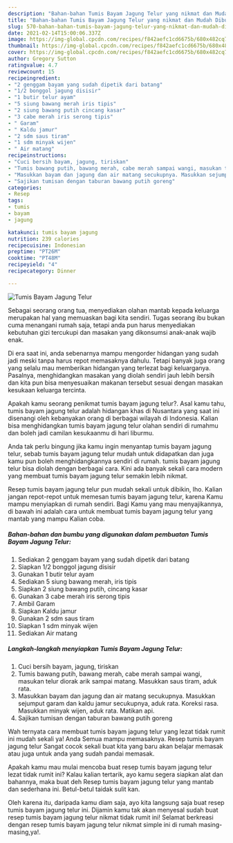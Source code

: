 ```yaml
---
description: "Bahan-bahan Tumis Bayam Jagung Telur yang nikmat dan Mudah Dibuat"
title: "Bahan-bahan Tumis Bayam Jagung Telur yang nikmat dan Mudah Dibuat"
slug: 570-bahan-bahan-tumis-bayam-jagung-telur-yang-nikmat-dan-mudah-dibuat
date: 2021-02-14T15:00:06.337Z
image: https://img-global.cpcdn.com/recipes/f842aefc1cd6675b/680x482cq70/tumis-bayam-jagung-telur-foto-resep-utama.jpg
thumbnail: https://img-global.cpcdn.com/recipes/f842aefc1cd6675b/680x482cq70/tumis-bayam-jagung-telur-foto-resep-utama.jpg
cover: https://img-global.cpcdn.com/recipes/f842aefc1cd6675b/680x482cq70/tumis-bayam-jagung-telur-foto-resep-utama.jpg
author: Gregory Sutton
ratingvalue: 4.7
reviewcount: 15
recipeingredient:
- "2 genggam bayam yang sudah dipetik dari batang"
- "1/2 bonggol jagung disisir"
- "1 butir telur ayam"
- "5 siung bawang merah iris tipis"
- "2 siung bawang putih cincang kasar"
- "3 cabe merah iris serong tipis"
- " Garam"
- " Kaldu jamur"
- "2 sdm saus tiram"
- "1 sdm minyak wijen"
- " Air matang"
recipeinstructions:
- "Cuci bersih bayam, jagung, tiriskan"
- "Tumis bawang putih, bawang merah, cabe merah sampai wangi, masukan telur diorak arik sampai matang. Masukkan saus tiram, aduk rata."
- "Masukkan bayam dan jagung dan air matang secukupnya. Masukkan sejumput garam dan kaldu jamur secukupnya, aduk rata. Koreksi rasa. Masukkan minyak wijen, aduk rata. Matikan api."
- "Sajikan tumisan dengan taburan bawang putih goreng"
categories:
- Resep
tags:
- tumis
- bayam
- jagung

katakunci: tumis bayam jagung 
nutrition: 239 calories
recipecuisine: Indonesian
preptime: "PT26M"
cooktime: "PT48M"
recipeyield: "4"
recipecategory: Dinner

---
```



![Tumis Bayam Jagung Telur](https://img-global.cpcdn.com/recipes/f842aefc1cd6675b/680x482cq70/tumis-bayam-jagung-telur-foto-resep-utama.jpg)

Sebagai seorang orang tua, menyediakan olahan mantab kepada keluarga merupakan hal yang memuaskan bagi kita sendiri. Tugas seorang ibu bukan cuma menangani rumah saja, tetapi anda pun harus menyediakan kebutuhan gizi tercukupi dan masakan yang dikonsumsi anak-anak wajib enak.

Di era  saat ini, anda sebenarnya mampu mengorder hidangan yang sudah jadi meski tanpa harus repot memasaknya dahulu. Tetapi banyak juga orang yang selalu mau memberikan hidangan yang terlezat bagi keluarganya. Pasalnya, menghidangkan masakan yang diolah sendiri jauh lebih bersih dan kita pun bisa menyesuaikan makanan tersebut sesuai dengan masakan kesukaan keluarga tercinta. 



Apakah kamu seorang penikmat tumis bayam jagung telur?. Asal kamu tahu, tumis bayam jagung telur adalah hidangan khas di Nusantara yang saat ini disenangi oleh kebanyakan orang di berbagai wilayah di Indonesia. Kalian bisa menghidangkan tumis bayam jagung telur olahan sendiri di rumahmu dan boleh jadi camilan kesukaanmu di hari liburmu.

Anda tak perlu bingung jika kamu ingin menyantap tumis bayam jagung telur, sebab tumis bayam jagung telur mudah untuk didapatkan dan juga kamu pun boleh menghidangkannya sendiri di rumah. tumis bayam jagung telur bisa diolah dengan berbagai cara. Kini ada banyak sekali cara modern yang membuat tumis bayam jagung telur semakin lebih nikmat.

Resep tumis bayam jagung telur pun mudah sekali untuk dibikin, lho. Kalian jangan repot-repot untuk memesan tumis bayam jagung telur, karena Kamu mampu menyiapkan di rumah sendiri. Bagi Kamu yang mau menyajikannya, di bawah ini adalah cara untuk membuat tumis bayam jagung telur yang mantab yang mampu Kalian coba.

<!--inarticleads1-->

##### Bahan-bahan dan bumbu yang digunakan dalam pembuatan Tumis Bayam Jagung Telur:

1. Sediakan 2 genggam bayam yang sudah dipetik dari batang
1. Siapkan 1/2 bonggol jagung disisir
1. Gunakan 1 butir telur ayam
1. Sediakan 5 siung bawang merah, iris tipis
1. Siapkan 2 siung bawang putih, cincang kasar
1. Gunakan 3 cabe merah iris serong tipis
1. Ambil  Garam
1. Siapkan  Kaldu jamur
1. Gunakan 2 sdm saus tiram
1. Siapkan 1 sdm minyak wijen
1. Sediakan  Air matang




<!--inarticleads2-->

##### Langkah-langkah menyiapkan Tumis Bayam Jagung Telur:

1. Cuci bersih bayam, jagung, tiriskan
1. Tumis bawang putih, bawang merah, cabe merah sampai wangi, masukan telur diorak arik sampai matang. Masukkan saus tiram, aduk rata.
1. Masukkan bayam dan jagung dan air matang secukupnya. Masukkan sejumput garam dan kaldu jamur secukupnya, aduk rata. Koreksi rasa. Masukkan minyak wijen, aduk rata. Matikan api.
1. Sajikan tumisan dengan taburan bawang putih goreng




Wah ternyata cara membuat tumis bayam jagung telur yang lezat tidak rumit ini mudah sekali ya! Anda Semua mampu memasaknya. Resep tumis bayam jagung telur Sangat cocok sekali buat kita yang baru akan belajar memasak atau juga untuk anda yang sudah pandai memasak.

Apakah kamu mau mulai mencoba buat resep tumis bayam jagung telur lezat tidak rumit ini? Kalau kalian tertarik, ayo kamu segera siapkan alat dan bahannya, maka buat deh Resep tumis bayam jagung telur yang mantab dan sederhana ini. Betul-betul taidak sulit kan. 

Oleh karena itu, daripada kamu diam saja, ayo kita langsung saja buat resep tumis bayam jagung telur ini. Dijamin kamu tak akan menyesal sudah buat resep tumis bayam jagung telur nikmat tidak rumit ini! Selamat berkreasi dengan resep tumis bayam jagung telur nikmat simple ini di rumah masing-masing,ya!.

